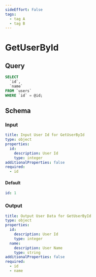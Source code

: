 ```yaml
---
sideEffort: False
tags:
  - tag A
  - tag B
---
```

# GetUserById

## Query

```sql template
SELECT
  `id`,
  `name`
FROM `users`
WHERE `id` = @id;
```

## Schema

### Input

```yaml input-schema
title: Input User Id for GetUserById
type: object
properties:
  id:
    description: User Id
    type: integer
additionalProperties: false
required:
  - id
```

#### Default

```yaml
id: 1
```

### Output

```yaml output-schema
title: Output User Data for GetUserById
type: object
properties:
  id:
    description: User Id
    type: integer
  name:
    description: User Name
    type: string
additionalProperties: false
required:
  - id
  - name
```
